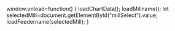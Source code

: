  window.onload=function()
 {
 loadChartData();
 loadMillname();
  let selectedMill=document.getElementById("millSelect").value;
  loadFeedername(selectedMill);
 }
 
